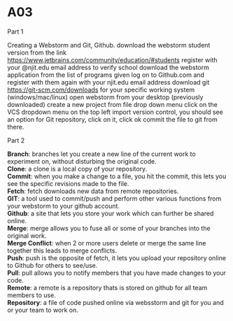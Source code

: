 # A03
Part 1

Creating a Webstorm and Git, Github.
download the webstorm student version from the link https://www.jetbrains.com/community/education/#students 
register with your @njit.edu email address to verify school
download the webstorm application from the list of programs given
log on to Github.com and register with them again with your njit.edu email address
download git https://git-scm.com/downloads for your specific working system (windows/mac/linux)
open webstorm from your desktop (previously downloaded)
create a new project from file drop down menu
click on the VCS dropdown menu on the top left
import version control, you should see an option for Git repository, click on it, click ok
commit the file to git from there.

Part 2

**Branch**: branches let you create a new line of the current work to experiment on, without disturbing the original code. <br>
**Clone**: a clone is a local copy of your repository.<br>
**Commit**: when you make a change to a file, you hit the commit, this lets you see the specific revisions made to the file.<br>
**Fetch**: fetch downloads new data from remote repositories. <br>
**GIT**: a tool used to commit/push and perform other various functions from your webstorm to your github account. <br>
**Github**: a site that lets you store your work which can further be shared online.<br>
**Merge**: merge allows you to fuse all or some of your branches into the original work.<br>
**Merge Conflict**: when 2 or more users delete or merge the same line together this leads to merge conflicts.<br>
**Push**: push is the opposite of fetch, it lets you upload your repository online to Github for others to see/use.<br>
**Pull**: pull allows you to notify members that you have made changes to your code.<br>
**Remote**: a remote is a repository thats is stored on github for all team members to use.<br>
**Repository**: a file of code pushed online via websstorm and git for you and or your team to work on.<br>
